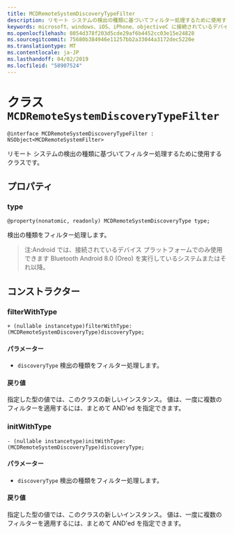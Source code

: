 ```yaml
---
title: MCDRemoteSystemDiscoveryTypeFilter
description: リモート システムの検出の種類に基づいてフィルター処理するために使用するクラスです。
keywords: microsoft、windows、iOS、iPhone、objectiveC に接続されているデバイス、プロジェクトのローマ
ms.openlocfilehash: 8054d378f203d5cde29af6b4452cc03e15e24828
ms.sourcegitcommit: 75680b384946e11257bb2a33044a3172dec5220e
ms.translationtype: MT
ms.contentlocale: ja-JP
ms.lasthandoff: 04/02/2019
ms.locfileid: "58907524"
---
```

# <a name="class-mcdremotesystemdiscoverytypefilter"></a>クラス `MCDRemoteSystemDiscoveryTypeFilter` 

```
@interface MCDRemoteSystemDiscoveryTypeFilter : NSObject<MCDRemoteSystemFilter>
```  

リモート システムの検出の種類に基づいてフィルター処理するために使用するクラスです。

## <a name="properties"></a>プロパティ

### <a name="type"></a>type
`@property(nonatomic, readonly) MCDRemoteSystemDiscoveryType type;`

検出の種類をフィルター処理します。

> 注:Android では、接続されているデバイス プラットフォームでのみ使用できます Bluetooth Android 8.0 (Oreo) を実行しているシステムまたはそれ以降。

## <a name="constructors"></a>コンストラクター

### <a name="filterwithtype"></a>filterWithType
`+ (nullable instancetype)filterWithType:(MCDRemoteSystemDiscoveryType)discoveryType;`

#### <a name="parameters"></a>パラメーター 
* `discoveryType` 検出の種類をフィルター処理します。

#### <a name="returns"></a>戻り値
指定した型の値では、このクラスの新しいインスタンス。 値は、一度に複数のフィルターを適用するには、まとめて AND'ed を指定できます。

### <a name="initwithtype"></a>initWithType
`- (nullable instancetype)initWithType:(MCDRemoteSystemDiscoveryType)discoveryType;`

#### <a name="parameters"></a>パラメーター 
* `discoveryType` 検出の種類をフィルター処理します。

#### <a name="returns"></a>戻り値
指定した型の値では、このクラスの新しいインスタンス。 値は、一度に複数のフィルターを適用するには、まとめて AND'ed を指定できます。